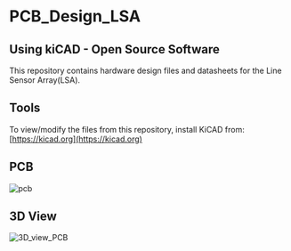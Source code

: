 # PCB_Design_LSA

## Using kiCAD - Open Source Software
This repository contains hardware design files and datasheets for the Line Sensor Array(LSA).

## Tools
To view/modify the files from this repository, install KiCAD from: [https://kicad.org](https://kicad.org)

## PCB
![pcb](https://user-images.githubusercontent.com/82901720/212063630-1b3f673d-9ccb-4e19-8eec-95b06f8a7b89.png)

## 3D View
![3D_view_PCB](https://user-images.githubusercontent.com/82901720/212063624-941c5e75-595d-4c40-96da-28a4dd86f045.png)

